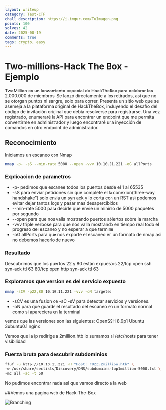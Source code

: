 ```yaml
---
layout: writeup
category: Test-CTF
chall_description: https://i.imgur.com/TuImagen.png
points: 100
solves: 42
date: 2025-08-19
comments: true
tags: crypto, easy
---
```


# Two-millions-Hack The Box - Ejemplo

TwoMillion es un lanzamiento especial de HackTheBox para celebrar los 2.000.000 de miembros. Se lanzó directamente a los retirados, así que no se otorgan puntos ni sangre, solo para correr. Presenta un sitio web que se asemeja a la plataforma original de HackTheBox, incluyendo el desafío del código de invitación original que debía resolverse para registrarse. Una vez registrado, enumeraré la API para encontrar un endpoint que me permita convertirme en administrador y luego encontraré una inyección de comandos en otro endpoint de administrador.



## Reconocimiento
Iniciamos un escaneo con Nmap 
```bash
nmap -p- -sS --min-rate 5000 --open -vvv 10.10.11.221 -oG allPorts         
```

### Explicacion de parametros
*   -p-  pedimos que escanee todos los puertos desde el 1 al 65535
*   -sS  para enviar peticiones sin que complete el la conexion(three-way handshake”) solo envia un syn ack y lo corta con un RST asì podemos evitar dejar tantos logs y pasar mas desapercibidos
*   --min-rate 5000 para decirle que envie un minimo de 5000 paquetes por segundo
*   --open para que nos valla mostrando puertos abiertos sobre la marcha
*   -vvv triple verbose para que nos valla mostrando en tiempo real todo el progreso del escaneo y no esperar a que termine
*   -oG allPorts para que nos exporte el escaneo en un formato de nmap asì no debemos hacerlo de nuevo

### Resultado

Descubrimos que los puertos 22 y 80 estàn expuestos
22/tcp open  ssh     syn-ack ttl 63
80/tcp open  http    syn-ack ttl 63

### Exploramos que version es del servicio expuesto
```bash
nmap -sCV -p22,80 10.10.11.221 -vvv -oN targeted         
```
*  -sCV es una fusion de -sC -sV para detectar servicios y versiones.
*  -oN para que guarde el resultado del escaneo en un formato normal como si apareciera en la terminal

vemos que las versiones son las siguientes:
OpenSSH 8.9p1 Ubuntu 3ubuntu0.1
nginx

Vemos que la ip redirige a 2million.htb
lo sumamos al /etc/hosts para tener visibilidad

### Fuerza bruta para descubrir subdominios

```bash
ffuf -u http://10.10.11.221 -H "Host: FUZZ.2million.htb" \                                                      37s  system root@kali
-w /usr/share/seclists/Discovery/DNS/subdomains-top1million-5000.txt \
-mc all -ac -t 50
```
No pudimos encontrar nada asì que vamos directo a la web

##Vemos una pagina web de Hack-The-Box

![Branching](https://hack4grow.github.io/HACK4GROW-/assets/images/wiretups/two_million/2025-08-24-16:22:39-screenshot.png)
